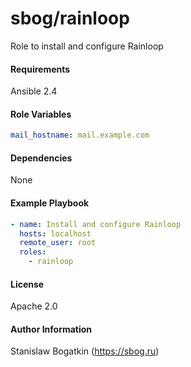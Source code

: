 sbog/rainloop
=============

Role to install and configure Rainloop

#### Requirements

Ansible 2.4

#### Role Variables

```yaml
mail_hostname: mail.example.com
```

#### Dependencies

None

#### Example Playbook

```yaml
- name: Install and configure Rainloop
  hosts: localhost
  remote_user: root
  roles:
    - rainloop
```

#### License

Apache 2.0

#### Author Information

Stanislaw Bogatkin (https://sbog.ru)

